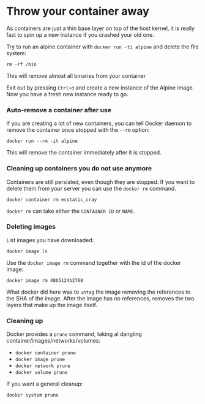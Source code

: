 # Throw your container away

As containers are just a thin base layer on top of the host kernel, it is really fast to spin up a new instance if you crashed your old one.

Try to run an alpine container with `docker run -ti alpine` and delete the file system:

```
rm -rf /bin
```

This will remove almost all binaries from your container

Exit out by pressing `Ctrl+d` and create a new instance of the Alpine image. Now you have a fresh new instance ready to go.

### Auto-remove a container after use

If you are creating a lot of new containers, you can tell Docker daemon to remove the container once stopped with the `--rm` option:

```
docker run --rm -it alpine
```

This will remove the container immediately after it is stopped.

### Cleaning up containers you do not use anymore

Containers are still persisted, even though they are stopped. If you want to delete them from your server you can use the `docker rm` command.

```
docker container rm ecstatic_cray
```

`docker rm` can take either the `CONTAINER ID` or `NAME`.

### Deleting images

List images you have downloaded:

```
docker image ls
```

Use the `docker image rm` command together with the id of the docker image:

```
docker image rm 48b5124b2768
```

What docker did here was to `untag` the image removing the references to the SHA of the image. After the image has no references, removes the two layers that make up the image itself.

### Cleaning up

Docker provides a `prune` command, taking al dangling container/images/networks/volumes:

- `docker container prune`
- `docker image prune`
- `docker network prune`
- `docker volume prune`

If you want a general cleanup:

```
docker system prune
```

